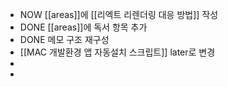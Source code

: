 - NOW [[areas]]에 [[리엑트 리렌더링 대응 방법]] 작성
- DONE [[areas]]에 독서 항목 추가
- DONE 메모 구조 재구성
- [[MAC 개발환경 앱 자동설치 스크립트]] later로 변경
-
-